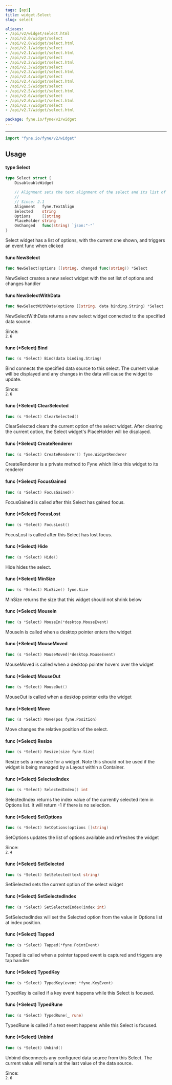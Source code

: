 ```yaml
---
tags: [api]
title: widget.Select
slug: select

aliases:
- /api/v2/widget/select.html
- /api/v2.0/widget/select
- /api/v2.0/widget/select.html
- /api/v2.1/widget/select
- /api/v2.1/widget/select.html
- /api/v2.2/widget/select
- /api/v2.2/widget/select.html
- /api/v2.3/widget/select
- /api/v2.3/widget/select.html
- /api/v2.4/widget/select
- /api/v2.4/widget/select.html
- /api/v2.5/widget/select
- /api/v2.5/widget/select.html
- /api/v2.6/widget/select
- /api/v2.6/widget/select.html
- /api/v2.7/widget/select
- /api/v2.7/widget/select.html

package: fyne.io/fyne/v2/widget
---
```



---
```go
import "fyne.io/fyne/v2/widget"
```

## Usage

#### type Select

```go
type Select struct {
	DisableableWidget

	// Alignment sets the text alignment of the select and its list of options.
	//
	// Since: 2.1
	Alignment   fyne.TextAlign
	Selected    string
	Options     []string
	PlaceHolder string
	OnChanged   func(string) `json:"-"`
}
```

Select widget has a list of options, with the current one shown, and triggers an event func when clicked

#### func  NewSelect

```go
func NewSelect(options []string, changed func(string)) *Select
```
NewSelect creates a new select widget with the set list of options and changes handler

#### func  NewSelectWithData

```go
func NewSelectWithData(options []string, data binding.String) *Select
```
NewSelectWithData returns a new select widget connected to the specified data source.


<div class="since">Since: <code>
2.6</code></div>

#### func (*Select) Bind

```go
func (s *Select) Bind(data binding.String)
```
Bind connects the specified data source to this select. The current value will be displayed and any changes in the data will cause the widget to update.


<div class="since">Since: <code>
2.6</code></div>

#### func (*Select) ClearSelected

```go
func (s *Select) ClearSelected()
```
ClearSelected clears the current option of the select widget. After clearing the current option, the Select widget's PlaceHolder will be displayed.

#### func (*Select) CreateRenderer

```go
func (s *Select) CreateRenderer() fyne.WidgetRenderer
```
CreateRenderer is a private method to Fyne which links this widget to its renderer

#### func (*Select) FocusGained

```go
func (s *Select) FocusGained()
```
FocusGained is called after this Select has gained focus.

#### func (*Select) FocusLost

```go
func (s *Select) FocusLost()
```
FocusLost is called after this Select has lost focus.

#### func (*Select) Hide

```go
func (s *Select) Hide()
```
Hide hides the select.

#### func (*Select) MinSize

```go
func (s *Select) MinSize() fyne.Size
```
MinSize returns the size that this widget should not shrink below

#### func (*Select) MouseIn

```go
func (s *Select) MouseIn(*desktop.MouseEvent)
```
MouseIn is called when a desktop pointer enters the widget

#### func (*Select) MouseMoved

```go
func (s *Select) MouseMoved(*desktop.MouseEvent)
```
MouseMoved is called when a desktop pointer hovers over the widget

#### func (*Select) MouseOut

```go
func (s *Select) MouseOut()
```
MouseOut is called when a desktop pointer exits the widget

#### func (*Select) Move

```go
func (s *Select) Move(pos fyne.Position)
```
Move changes the relative position of the select.

#### func (*Select) Resize

```go
func (s *Select) Resize(size fyne.Size)
```
Resize sets a new size for a widget. Note this should not be used if the widget is being managed by a Layout within a Container.

#### func (*Select) SelectedIndex

```go
func (s *Select) SelectedIndex() int
```
SelectedIndex returns the index value of the currently selected item in Options list. It will return -1 if there is no selection.

#### func (*Select) SetOptions

```go
func (s *Select) SetOptions(options []string)
```
SetOptions updates the list of options available and refreshes the widget


<div class="since">Since: <code>
2.4</code></div>

#### func (*Select) SetSelected

```go
func (s *Select) SetSelected(text string)
```
SetSelected sets the current option of the select widget

#### func (*Select) SetSelectedIndex

```go
func (s *Select) SetSelectedIndex(index int)
```
SetSelectedIndex will set the Selected option from the value in Options list at index position.

#### func (*Select) Tapped

```go
func (s *Select) Tapped(*fyne.PointEvent)
```
Tapped is called when a pointer tapped event is captured and triggers any tap handler

#### func (*Select) TypedKey

```go
func (s *Select) TypedKey(event *fyne.KeyEvent)
```
TypedKey is called if a key event happens while this Select is focused.

#### func (*Select) TypedRune

```go
func (s *Select) TypedRune(_ rune)
```
TypedRune is called if a text event happens while this Select is focused.

#### func (*Select) Unbind

```go
func (s *Select) Unbind()
```
Unbind disconnects any configured data source from this Select. The current value will remain at the last value of the data source.


<div class="since">Since: <code>
2.6</code></div>
